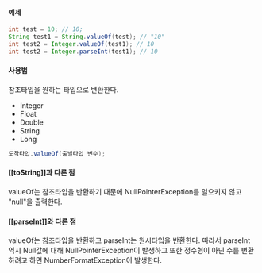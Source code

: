 
#### 예제
```java
int test = 10; // 10;
String test1 = String.valueOf(test); // "10"
int test2 = Integer.valueOf(test1); // 10
int test2 = Integer.parseInt(test1); // 10
```


#### 사용법
참조타입을 원하는 타입으로 변환한다.
* Integer
* Float
* Double
* String
* Long

```java
도착타입.valueOf(출발타입 변수);
```


#### [[toString]]과 다른 점
valueOf는 참조타입을 반환하기 때문에 NullPointerException를 일으키지 않고 "null"을 출력한다.

#### [[parseInt]]와 다른 점
valueOf는 참조타입을 반환하고 parseInt는 원시타입을 반환한다.
따라서 parseInt 역시 Null값에 대해 NullPointerException이 발생하고
또한 정수형이 아닌 수를 변환하려고 하면 NumberFormatException이 발생한다.